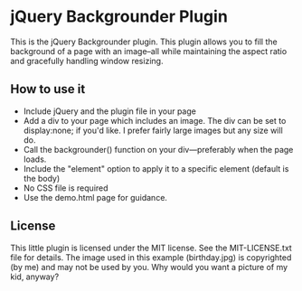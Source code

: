 jQuery Backgrounder Plugin
===

This is the jQuery Backgrounder plugin. This plugin allows you to fill the background of a page with an image–all while maintaining the aspect ratio and gracefully handling window resizing.

How to use it
---

* Include jQuery and the plugin file in your page
* Add a div to your page which includes an image. The div can be set to display:none; if you'd like. I prefer fairly large images but any size will do.
* Call the backgrounder() function on your div—preferably when the page loads.
* Include the "element" option to apply it to a specific element (default is the body)
* No CSS file is required
* Use the demo.html page for guidance.

License
---

This little plugin is licensed under the MIT license. See the MIT-LICENSE.txt file for details. The image used in this example (birthday.jpg) is copyrighted (by me) and may not be used by you. Why would you want a picture of my kid, anyway?